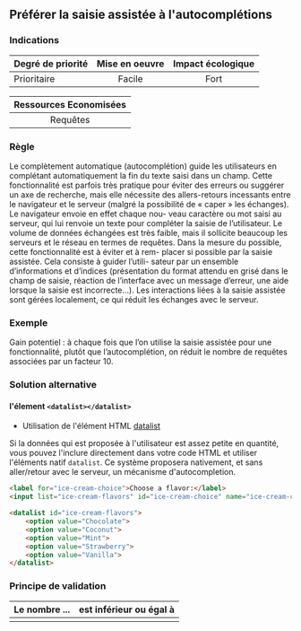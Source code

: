 ## Préférer la saisie assistée à l'autocomplétions

### Indications
| Degré de priorité |      Mise en oeuvre       |  Impact écologique    | 
|-------------------|:-------------------------:|:---------------------:|
| Prioritaire       | Facile                    | Fort                  | 


|Ressources Economisées                                      |
|:----------------------------------------------------------:|
| Requêtes    |

### Règle
Le complètement automatique (autocomplétion) guide les utilisateurs en complétant automatiquement la fin du texte saisi dans un champ. Cette fonctionnalité est parfois très pratique pour éviter des erreurs ou suggérer un axe de recherche, mais elle nécessite des allers-retours incessants entre le navigateur et le serveur (malgré la possibilité de
« caper » les échanges). Le navigateur envoie en effet chaque nou- veau caractère ou mot saisi au serveur, qui lui renvoie un texte pour compléter la saisie de l’utilisateur. Le volume de données échangées est très faible, mais il sollicite beaucoup les serveurs et le réseau en termes de requêtes.
Dans la mesure du possible, cette fonctionnalité est à éviter et à rem- placer si possible par la saisie assistée. Cela consiste à guider l’utili- sateur par un ensemble d’informations et d’indices (présentation du format attendu en grisé dans le champ de saisie, réaction de l’interface avec un message d’erreur, une aide lorsque la saisie est incorrecte…). Les interactions liées à la saisie assistée sont gérées localement, ce qui réduit les échanges avec le serveur.

### Exemple
Gain potentiel : à chaque fois que l’on utilise la saisie assistée pour une fonctionnalité, plutôt que l’autocomplétion, on réduit le nombre de requêtes associées par un facteur 10.

### Solution alternative
#### l'élement `<datalist></datalist>`

* Utilisation de l'élément HTML [datalist](https://developer.mozilla.org/fr/docs/Web/HTML/Element/datalist)

Si la données qui est proposée à l'utilisateur est assez petite en quantité, vous pouvez l'inclure directement dans votre code HTML et utiliser l'éléments natif `datalist`. Ce système proposera nativement, et sans aller/retour avec le serveur, un mécanisme d'autocompletion.

```html
<label for="ice-cream-choice">Choose a flavor:</label>
<input list="ice-cream-flavors" id="ice-cream-choice" name="ice-cream-choice" />

<datalist id="ice-cream-flavors">
    <option value="Chocolate">
    <option value="Coconut">
    <option value="Mint">
    <option value="Strawberry">
    <option value="Vanilla">
</datalist>
```

### Principe de validation

| Le nombre ...     | est inférieur ou égal à   |  
|-------------------|:-------------------------:|
|   |   |

